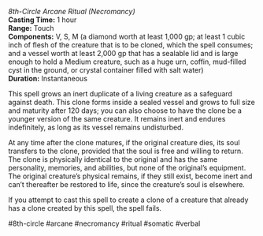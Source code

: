 *8th-Circle Arcane Ritual (Necromancy)*  
**Casting Time:** 1 hour  
**Range:** Touch  
**Components:** V, S, M (a diamond worth at least 1,000 gp; at least 1 cubic inch of flesh of the creature that is to be cloned, which the spell consumes; and a vessel worth at least 2,000 gp that has a sealable lid and is large enough to hold a Medium creature, such as a huge urn, coffin, mud-filled cyst in the ground, or crystal container filled with salt water)  
**Duration:** Instantaneous

This spell grows an inert duplicate of a living creature as a safeguard against death. This clone forms inside a sealed vessel and grows to full size and maturity after 120 days; you can also choose to have the clone be a younger version of the same creature. It remains inert and endures indefinitely, as long as its vessel remains undisturbed.

At any time after the clone matures, if the original creature dies, its soul transfers to the clone, provided that the soul is free and willing to return. The clone is physically identical to the original and has the same personality, memories, and abilities, but none of the original’s equipment. The original creature’s physical remains, if they still exist, become inert and can’t thereafter be restored to life, since the creature’s soul is elsewhere.

If you attempt to cast this spell to create a clone of a creature that already has a clone created by this spell, the spell fails.

#8th-circle #arcane #necromancy #ritual #somatic #verbal
